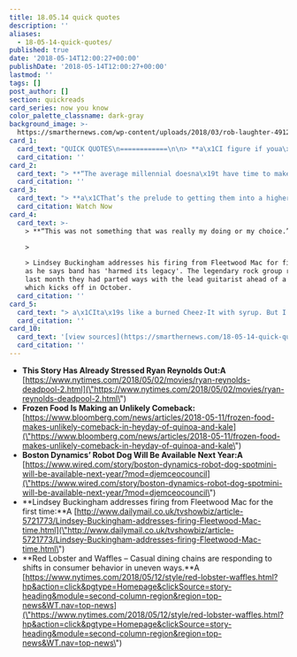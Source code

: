 ```yaml
---
title: 18.05.14 quick quotes
description: ''
aliases:
  - 18-05-14-quick-quotes/
published: true
date: '2018-05-14T12:00:27+00:00'
publishDate: '2018-05-14T12:00:27+00:00'
lastmod: ''
tags: []
post_author: []
section: quickreads
card_series: now you know
color_palette_classname: dark-gray
background_image: >-
  https://smarthernews.com/wp-content/uploads/2018/03/rob-laughter-491252-unsplash-360x360.jpg
card_1:
  card_text: "QUICK QUOTES\n============\n\n> **a\x1CI figure if youa\x19re going to jump off a cliff, you might as well fly.a\x1D**\n> \n> Actor Ryan Reynolds speaking about how he manages his anxiety; once he gets in front of a crowd, he's fine but in the hours before, he's not. His sequel to \"Deadpool\" debuts Friday, May 18th."
  card_citation: ''
card_2:
  card_text: "> **“The average millennial doesna\x19t have time to make a full meal with fresh meat and produce. More and more theya\x19re seeing these products as viable options.a\x1D**\n> \n> Dewey Warner, Euromonitor analyst on how the frozen meals have become a bright spot in the supermarket aisles despite appearing out of step with food trends such as quinoa, kale and farm-to-table. The popularity stems in part from a record-high level of single Americans as millennials wait to form families."
  card_citation: ''
card_3:
  card_text: "> **a\x1CThat’s the prelude to getting them into a higher rate production which we hope to start about the middle of next year.a\x1D**\n> \n> Marc Robert, Boston Dynamics CEO on plans to bring 100 of its Spotmini robot dogs into production later this year. The research firm said there would also be additional features like mounted security cameras and arms that could open doors. No price was disclosed.\n\n[Watch Now](https://www.youtube.com/embed/Ve9kWX_KXus?enablejsapi=1&autoplay=1&rel=0)"
  card_citation: Watch Now
card_4:
  card_text: >-
    > **“This was not something that was really my doing or my choice.”**

    > 

    > Lindsey Buckingham addresses his firing from Fleetwood Mac for first time
    as he says band has 'harmed its legacy'. The legendary rock group revealed
    last month they had parted ways with the lead guitarist ahead of a tour
    which kicks off in October.
  card_citation: ''
card_5:
  card_text: "> a\x1CIta\x19s like a burned Cheez-It with syrup. But I dona\x19t hate it like I thought I would.a\x1D\n> \n> Wife of NY Times Jordan Lebeau, who wrote an article on how casual dining chains like Red Lobster are trying new menu items amongst declining sales. Red Lobster's new menu item last month was lobster with waffles."
  card_citation: ''
card_10:
  card_text: '[view sources](https://smarthernews.com/18-05-14-quick-quotes/)'
  card_citation: ''
---
```

*   **This Story Has Already Stressed Ryan Reynolds Out:A** [https://www.nytimes.com/2018/05/02/movies/ryan-reynolds-deadpool-2.html](\"https://www.nytimes.com/2018/05/02/movies/ryan-reynolds-deadpool-2.html\")
*   **Frozen Food Is Making an Unlikely Comeback:**  
    [https://www.bloomberg.com/news/articles/2018-05-11/frozen-food-makes-unlikely-comeback-in-heyday-of-quinoa-and-kale](\"https://www.bloomberg.com/news/articles/2018-05-11/frozen-food-makes-unlikely-comeback-in-heyday-of-quinoa-and-kale\")
*   **Boston Dynamics’ Robot Dog Will Be Available Next Year:A**  
    [https://www.wired.com/story/boston-dynamics-robot-dog-spotmini-will-be-available-next-year/?mod=djemceocouncil](\"https://www.wired.com/story/boston-dynamics-robot-dog-spotmini-will-be-available-next-year/?mod=djemceocouncil\")
*   **Lindsey Buckingham addresses firing from Fleetwood Mac for the first time:**A [http://www.dailymail.co.uk/tvshowbiz/article-5721773/Lindsey-Buckingham-addresses-firing-Fleetwood-Mac-time.html](\"http://www.dailymail.co.uk/tvshowbiz/article-5721773/Lindsey-Buckingham-addresses-firing-Fleetwood-Mac-time.html\")
*   **Red Lobster and Waffles – Casual dining chains are responding to shifts in consumer behavior in uneven ways.**A [https://www.nytimes.com/2018/05/12/style/red-lobster-waffles.html?hp&action=click&pgtype=Homepage&clickSource=story-heading&module=second-column-region&region=top-news&WT.nav=top-news](\"https://www.nytimes.com/2018/05/12/style/red-lobster-waffles.html?hp&action=click&pgtype=Homepage&clickSource=story-heading&module=second-column-region&region=top-news&WT.nav=top-news\")
